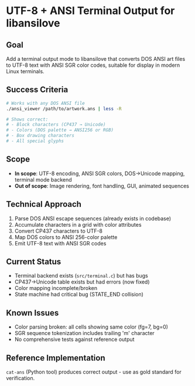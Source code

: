 # UTF-8 + ANSI Terminal Output for libansilove

## Goal
Add a terminal output mode to libansilove that converts DOS ANSI art files to UTF-8 text with ANSI SGR color codes, suitable for display in modern Linux terminals.

## Success Criteria
```bash
# Works with any DOS ANSI file
./ansi_viewer /path/to/artwork.ans | less -R

# Shows correct:
# - Block characters (CP437 → Unicode)
# - Colors (DOS palette → ANSI256 or RGB)
# - Box drawing characters
# - All special glyphs
```

## Scope
- **In scope**: UTF-8 encoding, ANSI SGR colors, DOS→Unicode mapping, terminal mode backend
- **Out of scope**: Image rendering, font handling, GUI, animated sequences

## Technical Approach
1. Parse DOS ANSI escape sequences (already exists in codebase)
2. Accumulate characters in a grid with color attributes
3. Convert CP437 characters to UTF-8
4. Map DOS colors to ANSI 256-color palette
5. Emit UTF-8 text with ANSI SGR codes

## Current Status
- Terminal backend exists (`src/terminal.c`) but has bugs
- CP437→Unicode table exists but had errors (now fixed)
- Color mapping incomplete/broken
- State machine had critical bug (STATE_END collision)

## Known Issues
- Color parsing broken: all cells showing same color (fg=7, bg=0)
- SGR sequence tokenization includes trailing 'm' character
- No comprehensive tests against reference output

## Reference Implementation
`cat-ans` (Python tool) produces correct output - use as gold standard for verification.
